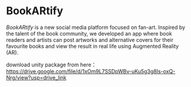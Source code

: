 # BookARtify

*BookARtify* is a new social media platform focused on fan-art. Inspired by the talent of the book community, we developed an app where book readers and artists can post artworks and alternative covers for their favourite books and view the result in real life using Augmented Reality (AR).

download unity package from here：https://drive.google.com/file/d/1xOm9L7SSDpWBv-uKu5g3g8Is-oxQ-Nrg/view?usp=drive_link
